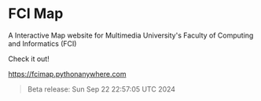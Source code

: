 # FCI Map
A Interactive Map website for Multimedia University's Faculty of Computing and Informatics (FCI)

Check it out!

https://fcimap.pythonanywhere.com

> Beta release: 
> Sun Sep 22 22:57:05 UTC 2024
